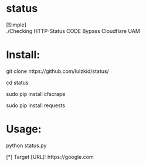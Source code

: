 # status
[Simple]
<br>./Checking HTTP-Status CODE Bypass Cloudflare UAM
<br>
<h1>Install:</h1>
  <p>git clone https://github.com/lulzkid/status/</p>
  <p>cd status</p>
  <p>sudo pip install cfscrape</p>
  <p>sudo pip install requests</p>
<h1>Usage:</h1>
<p>python status.py</p>
  <p>[*] Target [URL]: https://google.com</p>
